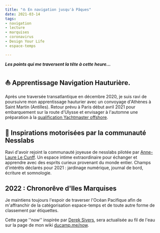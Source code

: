 ```yaml
---
title: "⛵️ En navigation jusqu'à Pâques" 
date: 2021-03-14
tags:
- navigation
- lecture
- marquises
- coronavirus
- Design Your Life
- espace-temps

---
```

**_Les points qui me traversent la tête à cette heure..._**

## ⛵️ Apprentissage Navigation Hauturière.

Après une traversée transatlantique en décembre 2020, je suis ravi de poursuivre mon apprentissage hauturier avec un convoyage d'Athènes à Saint Martin (Antilles). Retour prévu à Paris début avril 2021 pour embarquement sur la route d'Ulysse et envisager à l'automne une préparation à la [qualification Yachtmaster offshore](http://www.bluesailing-school.com/fr/stages-rya).

## 🧠 Inspirations motorisées par la communauté Nesslabs

Ravi d'avoir rejoint la communauté joyeuse de nesslabs pilotée par [Anne-Laure Le Cunff](https://nesslabs.com). Un espace intime extraordinaire pour échanger et apprendre avec des esprits curieux provenant du monde entier. Champs d'intérêts déclarés pour 2021 : jardinage numérique, journal de bord, écriture et somnologie.

## 2022 : Chronorêve d'Iles Marquises

Je maintiens toujours l'espoir de traverser l'Océan Pacifique afin de m'affranchir de la catégorisation espace-temps et de toute autre forme de classement par étiquettes.

Cette page ''now'' inspirée par [Derek Sivers](https://ducamp.me/maintenant), sera actualisée au fil de l'eau sur la page de mon wiki [ducamp.me/now](https://ducamp.me/now).
